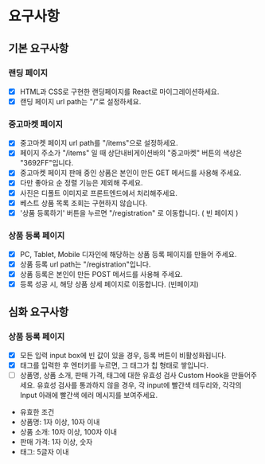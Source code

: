 # 요구사항

## 기본 요구사항

### 랜딩 페이지

- [x] HTML과 CSS로 구현한 랜딩페이지를 React로 마이그레이션하세요.
- [x] 랜딩 페이지 url path는 "/"로 설정하세요.

### 중고마켓 페이지

- [x] 중고마켓 페이지 url path를 "/items"으로 설정하세요.
- [x] 페이지 주소가 "/items" 일 때 상단내비게이션바의 "중고마켓" 버튼의 색상은 "3692FF"입니다.
- [x] 중고마켓 페이지 판매 중인 상품은 본인이 만든 GET 메서드를 사용해 주세요.
- [x] 다만 좋아요 순 정렬 기능은 제외해 주세요.
- [x] 사진은 디폴트 이미지로 프론트엔드에서 처리해주세요.
- [x] 베스트 상품 목록 조회는 구현하지 않습니다.
- [x] '상품 등록하기' 버튼을 누르면 "/registration" 로 이동합니다. ( 빈 페이지 )

### 상품 등록 페이지

- [x] PC, Tablet, Mobile 디자인에 해당하는 상품 등록 페이지를 만들어 주세요.
- [x] 상품 등록 url path는 "/registration"입니다.
- [x] 상품 등록은 본인이 만든 POST 메서드를 사용해 주세요.
- [x] 등록 성공 시, 해당 상품 상세 페이지로 이동합니다. (빈페이지)

## 심화 요구사항

### 상품 등록 페이지

- [x] 모든 입력 input box에 빈 값이 있을 경우, 등록 버튼이 비활성화됩니다.
- [x] 태그를 입력한 후 엔터키를 누르면, 그 태그가 칩 형태로 쌓입니다.
- [ ] 상품명, 상품 소개, 판매 가격, 태그에 대한 유효성 검사 Custom Hook을 만들어주세요. 유효성 검사를 통과하지 않을 경우, 각 input에 빨간색 테두리와, 각각의 Input 아래에 빨간색 에러 메시지를 보여주세요.

- 유효한 조건
- 상품명: 1자 이상, 10자 이내
- 상품 소개: 10자 이상, 100자 이내
- 판매 가격: 1자 이상, 숫자
- 태그: 5글자 이내
